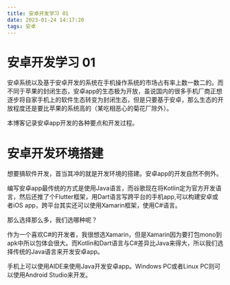 ```yaml
---
title: 安卓开发学习 01
date: 2023-01-24 14:17:20
tags: 安卓
---
```


# 安卓开发学习 01

安卓系统以及基于安卓开发的系统在手机操作系统的市场占有率上数一数二的。而不同于苹果的封闭生态，安卓app的生态极为开放，虽说国内的很多手机厂商正想逐步将自家手机上的软件生态转变为封闭生态，但是只要基于安卓，那么生态的开放程度还是要比苹果的系统高的（某吃相恶心的菊花厂除外）。

本博客记录安卓app开发的各种要点和开发过程。

# 安卓开发环境搭建

想要搞软件开发，首当其冲的就是开发环境的搭建。安卓app的开发自然不例外。

编写安卓app最传统的方式是使用Java语言，而谷歌现在将Kotlin定为官方开发语言，然后还推了个Flutter框架，用Dart语言写跨平台的手机app,可以构建安卓或者iOS app，跨平台其实还可以使用Xamarin框架，使用C#语言。

那么选择那么多，我们选哪种呢？

作为一个喜欢C#的开发者，我很想选Xamarin，但是Xamarin因为要打包mono到apk中所以包体会很大。而Kotlin和Dart语言与C#差异比Java来得大，所以我们选择传统的Java语言来开发安卓app。

手机上可以使用AIDE来使用Java开发安卓app。Windows PC或者Linux PC则可以使用Android Studio来开发。
